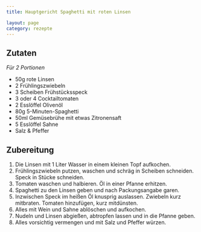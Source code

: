 ```yaml
---
title: Hauptgericht Spaghetti mit roten Linsen

layout: page
category: rezepte
---
```


Zutaten
-------
*Für 2 Portionen*

- 50g rote Linsen
- 2	Frühlingszwiebeln
- 3 Scheiben Frühstücksspeck
- 3 oder 4 Cocktailtomaten
- 2 Esslöffel	Olivenöl
- 80g	5-Minuten-Spaghetti
- 50ml Gemüsebrühe mit etwas Zitronensaft
- 5 Esslöffel Sahne
- Salz & Pfeffer

Zubereitung
-----------
1. Die Linsen mit 1 Liter Wasser in einem kleinen Topf aufkochen. 
2. Frühlingszwiebeln putzen, waschen und schräg in Scheiben schneiden. Speck in Stücke schneiden. 
3. Tomaten waschen und halbieren. Öl in einer Pfanne erhitzen. 
4. Spaghetti zu den Linsen geben und nach Packungsangabe garen.
5. Inzwischen Speck im heißen Öl knusprig auslassen. Zwiebeln kurz mitbraten. Tomaten hinzufügen, kurz mitdünsten. 
6. Alles mit Wein und Sahne ablöschen und aufkochen.
7. Nudeln und Linsen abgießen, abtropfen lassen und in die Pfanne geben. 
8. Alles vorsichtig vermengen und mit Salz und Pfeffer würzen.

